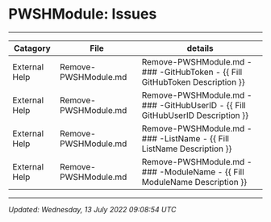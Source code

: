 # PWSHModule: Issues

---

| Catagory      | File                 | details                                                                        |
| ------------- | -------------------- | ------------------------------------------------------------------------------ |
| External Help | Remove-PWSHModule.md | Remove-PWSHModule.md - ### -GitHubToken - {{ Fill GitHubToken Description }}   |
| External Help | Remove-PWSHModule.md | Remove-PWSHModule.md - ### -GitHubUserID - {{ Fill GitHubUserID Description }} |
| External Help | Remove-PWSHModule.md | Remove-PWSHModule.md - ### -ListName - {{ Fill ListName Description }}         |
| External Help | Remove-PWSHModule.md | Remove-PWSHModule.md - ### -ModuleName - {{ Fill ModuleName Description }}     |

---

*Updated: Wednesday, 13 July 2022 09:08:54 UTC*
